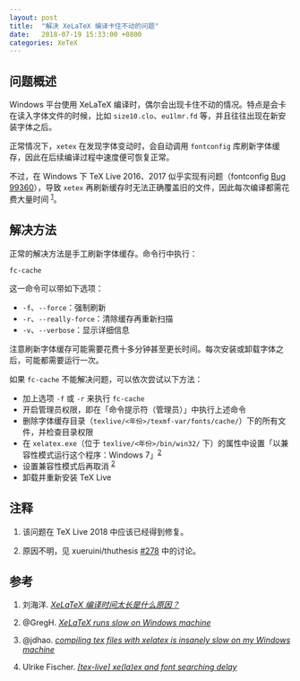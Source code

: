 ```yaml
---
layout: post
title:  "解决 XeLaTeX 编译卡住不动的问题"
date:   2018-07-19 15:33:00 +0800
categories: XeTeX
---
```


## 问题概述

Windows 平台使用 XeLaTeX 编译时，偶尔会出现卡住不动的情况。特点是会卡在读入字体文件的时候，比如 `size10.clo`、`eu1lmr.fd` 等，并且往往出现在新安装字体之后。

正常情况下，`xetex` 在发现字体变动时，会自动调用 `fontconfig` 库刷新字体缓存，因此在后续编译过程中速度便可恢复正常。

不过，在 Windows 下 TeX Live 2016、2017 似乎实现有问题（fontconfig [Bug 99360](https://bugs.freedesktop.org/show_bug.cgi?id=99360)），导致 `xetex` 再刷新缓存时无法正确覆盖旧的文件，因此每次编译都需花费大量时间 <sup>[1](#1)</sup>。

## 解决方法

正常的解决方法是手工刷新字体缓存。命令行中执行：

```batch
fc-cache
```

这一命令可以带如下选项：

- `-f`、`--force`：强制刷新
- `-r`、`--really-force`：清除缓存再重新扫描
- `-v`、`--verbose`：显示详细信息

注意刷新字体缓存可能需要花费十多分钟甚至更长时间。每次安装或卸载字体之后，可能都需要运行一次。

如果 `fc-cache` 不能解决问题，可以依次尝试以下方法：

- 加上选项 `-f` 或 `-r` 来执行 `fc-cache`
- 开启管理员权限，即在「命令提示符（管理员）」中执行上述命令
- 删除字体缓存目录（`texlive/<年份>/texmf-var/fonts/cache/`）下的所有文件，并检查目录权限
- 在 `xelatex.exe`（位于 `texlive/<年份>/bin/win32/` 下）的属性中设置「以兼容性模式运行这个程序：Windows 7」<sup>[2](#2)</sup>
- 设置兼容性模式后再取消 <sup>[2](#2)</sup>
- 卸载并重新安装 TeX Live

## 注释

1. <a name="1"></a> 该问题在 TeX Live 2018 中应该已经得到修复。

1. <a name="2"></a> 原因不明，见 xueruini/thuthesis [#278](https://github.com/xueruini/thuthesis/issues/278) 中的讨论。

## 参考

1. 刘海洋. [*XeLaTeX 编译时间太长是什么原因？*](https://www.zhihu.com/question/53981204/answer/189872891)

1. @GregH. [*XeLaTeX runs slow on Windows machine*](https://tex.stackexchange.com/q/325278)

1. @jdhao. [*compiling tex files with xelatex is insanely slow on my Windows machine*](https://tex.stackexchange.com/q/357098)

1. Ulrike Fischer. [*[tex-live] xe(la)ex and font searching delay*](https://tug.org/pipermail/tex-live/2017-March/039768.html)
